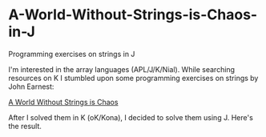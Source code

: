 # A-World-Without-Strings-is-Chaos-in-J
Programming exercises on strings in J

I'm interested in the array languages (APL/J/K/Nial). While searching resources on K I stumbled upon some programming exercises on strings by John Earnest:

[A World Without Strings is Chaos](http://beyondloom.com/blog/strings.html)

After I solved them in K (oK/Kona), I decided to solve them using J. Here's the result.
